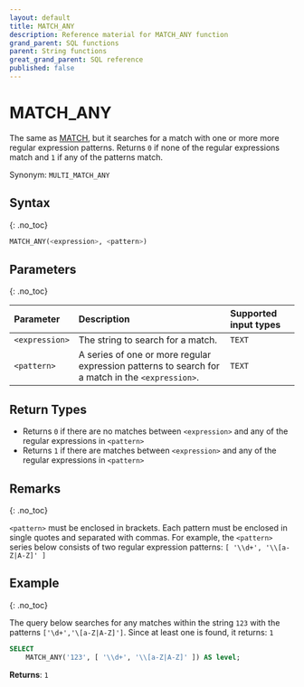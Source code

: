 ```yaml
---
layout: default
title: MATCH_ANY
description: Reference material for MATCH_ANY function
grand_parent: SQL functions
parent: String functions
great_grand_parent: SQL reference
published: false
---
```


# MATCH\_ANY

The same as [MATCH](./match.md), but it searches for a match with one or more more regular expression patterns. Returns `0` if none of the regular expressions match and `1` if any of the patterns match.

Synonym: `MULTI_MATCH_ANY`

## Syntax
{: .no_toc}

```sql
MATCH_ANY(<expression>, <pattern>)
```
## Parameters 
{: .no_toc}

| Parameter         | Description     | Supported input types | 
| :----------------- | :------------------------------- | :----------| 
| `<expression>`        | The string to search for a match. | `TEXT` |
| `<pattern>` | A series of one or more regular expression patterns to search for a match in the `<expression>`. | `TEXT` | 

## Return Types 

* Returns `0` if there are no matches between `<expression>` and any of the regular expressions in `<pattern>`
* Returns `1` if there are matches between `<expression>` and any of the regular expressions in  `<pattern>`

## Remarks
{: .no_toc}

`<pattern>` must be enclosed in brackets. Each pattern must be enclosed in single quotes and separated with commas. For example, the `<pattern>` series below consists of two regular expression patterns: `[ '\\d+', '\\[a-Z|A-Z]' ]`

## Example
{: .no_toc}

The query below searches for any matches within the string `123` with the patterns `['\d+','\[a-Z|A-Z]']`.  Since at least one is found, it returns: `1`

```sql
SELECT
	MATCH_ANY('123', [ '\\d+', '\\[a-Z|A-Z]' ]) AS level;
```

**Returns**: `1`

